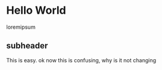 # Hello World

loremipsum

## subheader

This is easy.
ok now this is confusing, why is it not changing